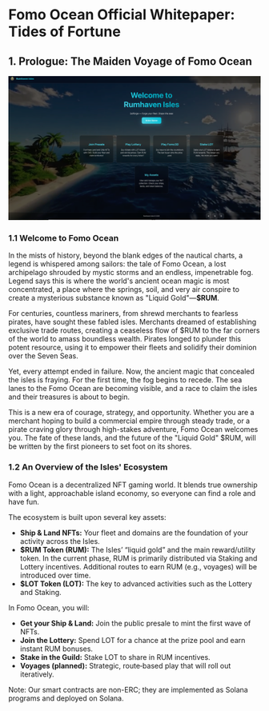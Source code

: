 # Fomo Ocean Official Whitepaper: Tides of Fortune

## 1. Prologue: The Maiden Voyage of Fomo Ocean

![Fomo Ocean overview](home.png)

### 1.1 Welcome to Fomo Ocean

In the mists of history, beyond the blank edges of the nautical charts, a legend is whispered among sailors: the tale of Fomo Ocean, a lost archipelago shrouded by mystic storms and an endless, impenetrable fog. Legend says this is where the world's ancient ocean magic is most concentrated, a place where the springs, soil, and very air conspire to create a mysterious substance known as "Liquid Gold"—**$RUM**.

For centuries, countless mariners, from shrewd merchants to fearless pirates, have sought these fabled isles. Merchants dreamed of establishing exclusive trade routes, creating a ceaseless flow of $RUM to the far corners of the world to amass boundless wealth. Pirates longed to plunder this potent resource, using it to empower their fleets and solidify their dominion over the Seven Seas.

Yet, every attempt ended in failure. Now, the ancient magic that concealed the isles is fraying. For the first time, the fog begins to recede. The sea lanes to the Fomo Ocean are becoming visible, and a race to claim the isles and their treasures is about to begin.

This is a new era of courage, strategy, and opportunity. Whether you are a merchant hoping to build a commercial empire through steady trade, or a pirate craving glory through high-stakes adventure, Fomo Ocean welcomes you. The fate of these lands, and the future of the "Liquid Gold" $RUM, will be written by the first pioneers to set foot on its shores.

### 1.2 An Overview of the Isles' Ecosystem

Fomo Ocean is a decentralized NFT gaming world. It blends true ownership with a light, approachable island economy, so everyone can find a role and have fun.

The ecosystem is built upon several key assets:

* **Ship & Land NFTs:** Your fleet and domains are the foundation of your activity across the Isles.
* **$RUM Token (RUM):** The Isles’ “liquid gold” and the main reward/utility token. In the current phase, RUM is primarily distributed via Staking and Lottery incentives. Additional routes to earn RUM (e.g., voyages) will be introduced over time.
* **$LOT Token (LOT):** The key to advanced activities such as the Lottery and Staking.

In Fomo Ocean, you will:

* **Get your Ship & Land:** Join the public presale to mint the first wave of NFTs.
* **Join the Lottery:** Spend LOT for a chance at the prize pool and earn instant RUM bonuses.
* **Stake in the Guild:** Stake LOT to share in RUM incentives.
* **Voyages (planned):** Strategic, route‑based play that will roll out iteratively.

Note: Our smart contracts are non-ERC; they are implemented as Solana programs and deployed on Solana.


